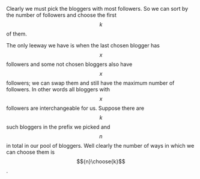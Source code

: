 Clearly we must pick the bloggers with most followers.  So we can sort by the number of followers and choose the first $$k$$ of them.

The only leeway we have is when the last chosen blogger has $$x$$ followers and some not chosen bloggers also have $$x$$ followers; we can swap them and still have the maximum number of followers.  In other words all bloggers with $$x$$ followers are interchangeable for us.  Suppose there are $$k$$ such bloggers in the prefix we picked and $$n$$ in total in our pool of bloggers.  Well clearly the number of ways in which we can choose them is $${n}\choose{k}$$.
